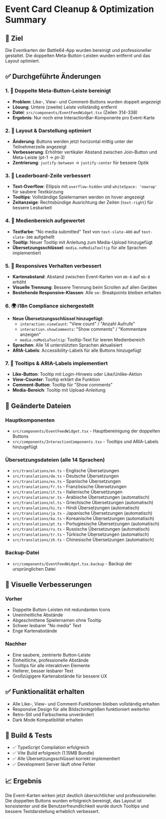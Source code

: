 # Event Card Cleanup & Optimization Summary

## 🎯 Ziel
Die Eventkarten der Battle64-App wurden bereinigt und professioneller gestaltet. Die doppelten Meta-Button-Leisten wurden entfernt und das Layout optimiert.

## ✅ Durchgeführte Änderungen

### 1. 🧽 Doppelte Meta-Button-Leiste bereinigt
- **Problem**: Like-, View- und Comment-Buttons wurden doppelt angezeigt
- **Lösung**: Untere (zweite) Leiste vollständig entfernt
- **Datei**: `src/components/EventFeedWidget.tsx` (Zeilen 314-338)
- **Ergebnis**: Nur noch eine InteractionBar-Komponente pro Event-Karte

### 2. 📐 Layout & Darstellung optimiert
- **Änderung**: Buttons werden jetzt horizontal mittig unter der Teilnehmerzeile angezeigt
- **Verbesserung**: Erhöhter vertikaler Abstand zwischen Join-Button und Meta-Leiste (pt-1 → pt-3)
- **Zentrierung**: `justify-between` → `justify-center` für bessere Optik

### 3. 📏 Leaderboard-Zeile verbessert
- **Text-Overflow**: Ellipsis mit `overflow-hidden` und `whiteSpace: 'nowrap'` für saubere Textkürzung
- **Tooltips**: Vollständige Spielernamen werden on hover angezeigt
- **Zeitanzeige**: Rechtsbündige Ausrichtung der Zeiten (`text-right`) für bessere Lesbarkeit

### 4. 🎨 Medienbereich aufgewertet
- **Textfarbe**: "No media submitted" Text von `text-slate-400` auf `text-slate-300` aufgehellt
- **Tooltip**: Neuer Tooltip mit Anleitung zum Media-Upload hinzugefügt
- **Übersetzungsschlüssel**: `media.noMediaTooltip` für alle Sprachen implementiert

### 5. 📱 Responsives Verhalten verbessert
- **Kartenabstand**: Abstand zwischen Event-Karten von `mb-6` auf `mb-8` erhöht
- **Visuelle Trennung**: Bessere Trennung beim Scrollen auf allen Geräten
- **Bestehende Responsive-Klassen**: Alle `sm:` Breakpoints bleiben erhalten

### 6. 🌍 i18n Compliance sichergestellt
- **Neue Übersetzungsschlüssel hinzugefügt**:
  - `interaction.viewCount`: "View count" / "Anzahl Aufrufe"
  - `interaction.showComments`: "Show comments" / "Kommentare anzeigen"  
  - `media.noMediaTooltip`: Tooltip-Text für leeren Medienbereich
- **Sprachen**: Alle 14 unterstützten Sprachen aktualisiert
- **ARIA-Labels**: Accessibility-Labels für alle Buttons hinzugefügt

### 7. 🔧 Tooltips & ARIA-Labels implementiert
- **Like-Button**: Tooltip mit Login-Hinweis oder Like/Unlike-Aktion
- **View-Counter**: Tooltip erklärt die Funktion
- **Comment-Button**: Tooltip für "Show comments"
- **Media-Bereich**: Tooltip mit Upload-Anleitung

## 📁 Geänderte Dateien

### Hauptkomponenten
- `src/components/EventFeedWidget.tsx` - Hauptbereinigung der doppelten Buttons
- `src/components/InteractionComponents.tsx` - Tooltips und ARIA-Labels hinzugefügt

### Übersetzungsdateien (alle 14 Sprachen)
- `src/translations/en.ts` - Englische Übersetzungen
- `src/translations/de.ts` - Deutsche Übersetzungen  
- `src/translations/es.ts` - Spanische Übersetzungen
- `src/translations/fr.ts` - Französische Übersetzungen
- `src/translations/it.ts` - Italienische Übersetzungen
- `src/translations/ar.ts` - Arabische Übersetzungen (automatisch)
- `src/translations/el.ts` - Griechische Übersetzungen (automatisch)
- `src/translations/hi.ts` - Hindi Übersetzungen (automatisch)
- `src/translations/ja.ts` - Japanische Übersetzungen (automatisch)
- `src/translations/ko.ts` - Koreanische Übersetzungen (automatisch)
- `src/translations/pt.ts` - Portugiesische Übersetzungen (automatisch)
- `src/translations/ru.ts` - Russische Übersetzungen (automatisch)
- `src/translations/tr.ts` - Türkische Übersetzungen (automatisch)
- `src/translations/zh.ts` - Chinesische Übersetzungen (automatisch)

### Backup-Datei
- `src/components/EventFeedWidget.tsx.backup` - Backup der ursprünglichen Datei

## 🎨 Visuelle Verbesserungen

### Vorher
- Doppelte Button-Leisten mit redundanten Icons
- Uneinheitliche Abstände
- Abgeschnittene Spielernamen ohne Tooltip
- Schwer lesbarer "No media" Text
- Enge Kartenabstände

### Nachher  
- Eine saubere, zentrierte Button-Leiste
- Einheitliche, professionelle Abstände
- Tooltips für alle interaktiven Elemente
- Hellerer, besser lesbarer Text
- Großzügigere Kartenabstände für bessere UX

## ✅ Funktionalität erhalten
- Alle Like-, View- und Comment-Funktionen bleiben vollständig erhalten
- Responsive Design für alle Bildschirmgrößen funktioniert weiterhin
- Retro-Stil und Farbschema unverändert
- Dark Mode Kompatibilität erhalten

## 🚀 Build & Tests
- ✅ TypeScript Compilation erfolgreich
- ✅ Vite Build erfolgreich (1.15MB Bundle)
- ✅ Alle Übersetzungsschlüssel korrekt implementiert
- ✅ Development Server läuft ohne Fehler

## 📈 Ergebnis
Die Event-Karten wirken jetzt deutlich übersichtlicher und professioneller. Die doppelten Buttons wurden erfolgreich bereinigt, das Layout ist konsistenter und die Benutzerfreundlichkeit wurde durch Tooltips und bessere Textdarstellung erheblich verbessert.
